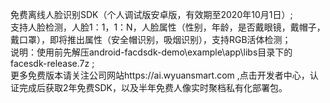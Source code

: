   免费离线人脸识别SDK（个人调试版安卓版，有效期至2020年10月1日）;     
  支持人脸检测，人脸1：1，1：N，人脸属性（性别，年龄，是否戴眼镜，戴帽子，戴口罩），即将推出属性（安全帽识别，吸烟识别），支持RGB活体检测；    
  说明：使用前先解压android-facdsdk-demo\example\app\libs目录下的facesdk-release.7z ;   
  更多免费版本请关注公司网站https://ai.wyuansmart.com ,点击开发者中心，认证完成后获取2年免费SDK，以及半年免费人像实时聚档私有化部署包。
